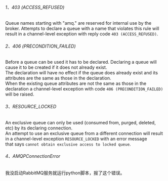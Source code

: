 ###### 1、403 (ACCESS_REFUSED)
Queue names starting with "amq." are reserved for internal use by the broker. 
Attempts to declare a queue with a name that violates this rule 
will result in a channel-level exception with reply code `403 (ACCESS_REFUSED)`.

###### 2、406 (PRECONDITION_FAILED)
Before a queue can be used it has to be declared. 
Declaring a queue will cause it to be created if it does not already exist.  
The declaration will have no effect if the queue does already exist and 
its attributes are the same as those in the declaration.  
When the existing queue attributes are not the same as those in the declaration 
a channel-level exception with code 
`406 (PRECONDITION_FAILED)` will be raised.

###### 3、RESOURCE_LOCKED
An exclusive queue can only be used (consumed from, purged, deleted, etc) by its declaring connection.  
An attempt to use an exclusive queue from a different connection will 
result in a channel-level exception `RESOURCE_LOCKED` with an error message  
that says `cannot obtain exclusive access to locked queue`.

###### 4、AMQPConnectionError
我没启动RabbitMQ服务就运行python脚本，报了这个错误。






